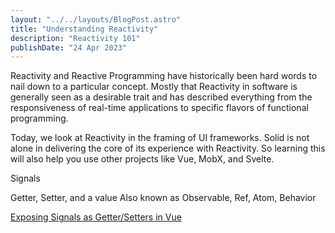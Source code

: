 ```yaml
---
layout: "../../layouts/BlogPost.astro"
title: "Understanding Reactivity"
description: "Reactivity 101"
publishDate: "24 Apr 2023"
---
```


Reactivity and Reactive Programming have historically been hard words to nail down to a particular concept. Mostly that Reactivity in software is generally seen as a desirable trait and has described everything from the responsiveness of real-time applications to specific flavors of functional programming.

Today, we look at Reactivity in the framing of UI frameworks. Solid is not alone in delivering the core of its experience with Reactivity. So learning this will also help you use other projects like Vue, MobX, and Svelte.

Signals

Getter, Setter, and a value
Also known as Observable, Ref, Atom, Behavior

[Exposing Signals as Getter/Setters in Vue](https://github.com/vuejs/core/blob/main/packages/reactivity/src/ref.ts#L146)


